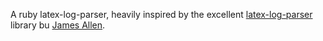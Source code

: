 A ruby latex-log-parser, heavily inspired by the excellent [latex-log-parser](https://github.com/jpallen/latex-log-parser) library bu [James Allen](https://github.com/jpallen).
